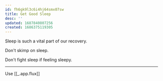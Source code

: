 ```yaml
---
id: fh6gk9l3c6i4hj64smx07sw
title: Get Good Sleep
desc: ''
updated: 1687840807256
created: 1686375119305
---
```


Sleep is such a vital part of our recovery.

Don't skimp on sleep.

Don't fight sleep if feeling sleepy.

------------------------------------------------------

Use [[_.app.flux]] 

